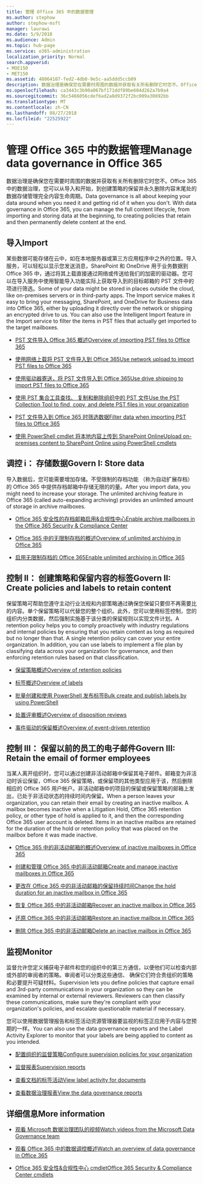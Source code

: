 ```yaml
---
title: 管理 Office 365 中的数据管理
ms.author: stephow
author: stephow-msft
manager: laurawi
ms.date: 5/9/2018
ms.audience: Admin
ms.topic: hub-page
ms.service: o365-administration
localization_priority: Normal
search.appverid:
- MOE150
- MET150
ms.assetid: 48064107-fed2-4db0-9e5c-aa5ddd5ccb09
description: 数据治理是确保您在需要时周围的数据并获取有关所有删除它时您不。Office 365 中的数据治理，您可以从导入和开始，到创建策略的保留并永久删除内容末尾处的数据存储管理完全内容生命周期。
ms.openlocfilehash: ca3443c3b90a067bf171ddf89be604d262a7b9a4
ms.sourcegitcommit: 36c5466056cdef6ad2a8d9372f2bc009a30892bb
ms.translationtype: MT
ms.contentlocale: zh-CN
ms.lasthandoff: 08/27/2018
ms.locfileid: "22525922"
---
```

# <a name="manage-data-governance-in-office-365"></a><span data-ttu-id="0f1be-104">管理 Office 365 中的数据管理</span><span class="sxs-lookup"><span data-stu-id="0f1be-104">Manage data governance in Office 365</span></span>

<span data-ttu-id="0f1be-p102">数据治理是确保您在需要时周围的数据并获取有关所有删除它时您不。Office 365 中的数据治理，您可以从导入和开始，到创建策略的保留并永久删除内容末尾处的数据存储管理完全内容生命周期。</span><span class="sxs-lookup"><span data-stu-id="0f1be-p102">Data governance is all about keeping your data around when you need it and getting rid of it when you don't. With data governance in Office 365, you can manage the full content lifecycle, from importing and storing data at the beginning, to creating policies that retain and then permanently delete content at the end.</span></span>
  
## <a name="import"></a><span data-ttu-id="0f1be-107">导入</span><span class="sxs-lookup"><span data-stu-id="0f1be-107">Import</span></span>

<span data-ttu-id="0f1be-p103">某些数据可能存储在云中，如在本地服务器或第三方应用程序中之外的位置。导入服务，可以轻松以显示您发送消息，SharePoint 和 OneDrive 用于业务数据到 Office 365 中，通过将其上载直接通过网络或传送给我们的加密的驱动器。您可以在导入服务中使用智能导入功能实际上获取导入到的目标邮箱的 PST 文件中的项进行筛选。</span><span class="sxs-lookup"><span data-stu-id="0f1be-p103">Some of your data might be stored in places outside the cloud, like on-premises servers or in third-party apps. The Import service makes it easy to bring your messaging, SharePoint, and OneDrive for Business data into Office 365, either by uploading it directly over the network or shipping an encrypted drive to us. You can also use the Intelligent Import feature in the Import service to filter the items in PST files that actually get imported to the target mailboxes.</span></span> 
  
- [<span data-ttu-id="0f1be-111">PST 文件导入 Office 365 概述</span><span class="sxs-lookup"><span data-stu-id="0f1be-111">Overview of importing PST files to Office 365</span></span>](https://support.office.com/article/ba688e0a-0fcb-4bd7-8e57-2b669564ea84)
    
- [<span data-ttu-id="0f1be-112">使用网络上载将 PST 文件导入到 Office 365</span><span class="sxs-lookup"><span data-stu-id="0f1be-112">Use network upload to import PST files to Office 365</span></span>](use-network-upload-to-import-pst-files.md)
    
- [<span data-ttu-id="0f1be-113">使用驱动器寄送，将 PST 文件导入到 Office 365</span><span class="sxs-lookup"><span data-stu-id="0f1be-113">Use drive shipping to import PST files to Office 365</span></span>](use-drive-shipping-to-import-pst-files-to-office-365.md)
    
- [<span data-ttu-id="0f1be-114">使用 PST 集合工具查找、 复制和删除组织中的 PST 文件</span><span class="sxs-lookup"><span data-stu-id="0f1be-114">Use the PST Collection Tool to find, copy, and delete PST files in your organization</span></span>](find-copy-and-delete-pst-files-in-your-organization.md)
    
- [<span data-ttu-id="0f1be-115">PST 文件导入到 Office 365 时筛选数据</span><span class="sxs-lookup"><span data-stu-id="0f1be-115">Filter data when importing PST files to Office 365</span></span>](filter-data-when-importing-pst-files.md)
    
- [<span data-ttu-id="0f1be-116">使用 PowerShell cmdlet 将本地内容上传到 SharePoint Online</span><span class="sxs-lookup"><span data-stu-id="0f1be-116">Upload on-premises content to SharePoint Online using PowerShell cmdlets</span></span>](https://support.office.com/article/555049c6-15ef-45a6-9a1f-a1ef673b867c)
    
## <a name="govern-i-store-data"></a><span data-ttu-id="0f1be-117">调控 i： 存储数据</span><span class="sxs-lookup"><span data-stu-id="0f1be-117">Govern I: Store data</span></span>

<span data-ttu-id="0f1be-p104">导入数据后，您可能需要增加存储。不受限制的存档功能 （称为自动扩展存档） 的 Office 365 中提供存档邮箱中存储无限的的量。</span><span class="sxs-lookup"><span data-stu-id="0f1be-p104">After you import data, you might need to increase your storage. The unlimited archiving feature in Office 365 (called auto-expanding archiving) provides an unlimited amount of storage in archive mailboxes.</span></span>
  
- [<span data-ttu-id="0f1be-120">Office 365 安全性的存档邮箱启用&amp;合规性中心</span><span class="sxs-lookup"><span data-stu-id="0f1be-120">Enable archive mailboxes in the Office 365 Security &amp; Compliance Center</span></span>](enable-archive-mailboxes.md)

- [<span data-ttu-id="0f1be-121">Office 365 中的无限制存档的概述</span><span class="sxs-lookup"><span data-stu-id="0f1be-121">Overview of unlimited archiving in Office 365</span></span>](unlimited-archiving.md)
    
- [<span data-ttu-id="0f1be-122">启用无限制存档的 Office 365</span><span class="sxs-lookup"><span data-stu-id="0f1be-122">Enable unlimited archiving in Office 365</span></span>](enable-unlimited-archiving.md)
    

    
## <a name="govern-ii-create-policies-and-labels-to-retain-content"></a><span data-ttu-id="0f1be-123">控制 II： 创建策略和保留内容的标签</span><span class="sxs-lookup"><span data-stu-id="0f1be-123">Govern II: Create policies and labels to retain content</span></span>

<span data-ttu-id="0f1be-p105">保留策略可帮助您遵守主动行业法规和内部策略通过确保您保留只要但不再需要比的内容。单个保留策略可以代替您的整个组织。此外，您可以使用标签控制，您的组织内分类数据，然后强制实施基于该分类的保留规则以实现文件计划。</span><span class="sxs-lookup"><span data-stu-id="0f1be-p105">A retention policy helps you to comply proactively with industry regulations and internal policies by ensuring that you retain content as long as required but no longer than that. A single retention policy can cover your entire organization. In addition, you can use labels to implement a file plan by classifying data across your organization for governance, and then enforcing retention rules based on that classification.</span></span>
  
- [<span data-ttu-id="0f1be-127">保留策略概述</span><span class="sxs-lookup"><span data-stu-id="0f1be-127">Overview of retention policies</span></span>](retention-policies.md)
    
- [<span data-ttu-id="0f1be-128">标签概述</span><span class="sxs-lookup"><span data-stu-id="0f1be-128">Overview of labels</span></span>](labels.md)
    
- [<span data-ttu-id="0f1be-129">批量创建和使用 PowerShell 发布标签</span><span class="sxs-lookup"><span data-stu-id="0f1be-129">Bulk create and publish labels by using PowerShell</span></span>](https://support.office.com/article/8986701b-ffa1-46ec-8fd0-8f7e81d5b25f.aspx)
    
- [<span data-ttu-id="0f1be-130">处置评审概述</span><span class="sxs-lookup"><span data-stu-id="0f1be-130">Overview of disposition reviews</span></span>](disposition-reviews.md)
    
- [<span data-ttu-id="0f1be-131">事件驱动的保留概述</span><span class="sxs-lookup"><span data-stu-id="0f1be-131">Overview of event-driven retention</span></span>](event-driven-retention.md)
    
## <a name="govern-iii-retain-the-email-of-former-employees"></a><span data-ttu-id="0f1be-132">控制 III： 保留以前的员工的电子邮件</span><span class="sxs-lookup"><span data-stu-id="0f1be-132">Govern III: Retain the email of former employees</span></span>

<span data-ttu-id="0f1be-p106">当某人离开组织时，您可以通过创建非活动邮箱中保留其电子邮件。邮箱变为非活动时诉讼保留，Office 365 保留策略，或保留项的其他类型应用于该，然后删除相应的 Office 365 用户帐户。非活动邮箱中的项目的保留或保留策略的邮箱上发出，已处于非活动状态的持续时间内保留。</span><span class="sxs-lookup"><span data-stu-id="0f1be-p106">When a person leaves your organization, you can retain their email by creating an inactive mailbox. A mailbox becomes inactive when a Litigation Hold, Office 365 retention policy, or other type of hold is applied to it, and then the corresponding Office 365 user account is deleted. Items in an inactive mailbox are retained for the duration of the hold or retention policy that was placed on the mailbox before it was made inactive.</span></span>
  
- [<span data-ttu-id="0f1be-136">Office 365 中的非活动邮箱的概述</span><span class="sxs-lookup"><span data-stu-id="0f1be-136">Overview of inactive mailboxes in Office 365</span></span>](inactive-mailboxes-in-office-365.md)
    
- [<span data-ttu-id="0f1be-137">创建和管理 Office 365 中的非活动邮箱</span><span class="sxs-lookup"><span data-stu-id="0f1be-137">Create and manage inactive mailboxes in Office 365</span></span>](create-and-manage-inactive-mailboxes.md)

- [<span data-ttu-id="0f1be-138">更改在 Office 365 中的非活动邮箱的保留持续时间</span><span class="sxs-lookup"><span data-stu-id="0f1be-138">Change the hold duration for an inactive mailbox in Office 365</span></span>](change-the-hold-duration-for-an-inactive-mailbox.md)
  
- [<span data-ttu-id="0f1be-139">恢复 Office 365 中的非活动邮箱</span><span class="sxs-lookup"><span data-stu-id="0f1be-139">Recover an inactive mailbox in Office 365</span></span>](recover-an-inactive-mailbox.md)
 
- [<span data-ttu-id="0f1be-140">还原 Office 365 中的非活动邮箱</span><span class="sxs-lookup"><span data-stu-id="0f1be-140">Restore an inactive mailbox in Office 365</span></span>](restore-an-inactive-mailbox.md)

- [<span data-ttu-id="0f1be-141">删除 Office 365 中的非活动邮箱</span><span class="sxs-lookup"><span data-stu-id="0f1be-141">Delete an inactive mailbox in Office 365</span></span>](delete-an-inactive-mailbox.md)

## <a name="monitor"></a><span data-ttu-id="0f1be-142">监视</span><span class="sxs-lookup"><span data-stu-id="0f1be-142">Monitor</span></span>

<span data-ttu-id="0f1be-p107">监督允许您定义捕获电子邮件和您的组织中的第三方通信，以便他们可以检查内部或外部的审阅者的策略。审阅者可以分类这些通信、 确保它们符合贵组织的策略和必要提升可疑材料。</span><span class="sxs-lookup"><span data-stu-id="0f1be-p107">Supervision lets you define policies that capture email and 3rd-party communications in your organization so they can be examined by internal or external reviewers. Reviewers can then classify these communications, make sure they're compliant with your organization's policies, and escalate questionable material if necessary.</span></span>
  
<span data-ttu-id="0f1be-145">您可以使用数据管理报告和标签活动资源管理器要监视的标签正应用于内容与您预期的一样。</span><span class="sxs-lookup"><span data-stu-id="0f1be-145">You can also use the data governance reports and the Label Activity Explorer to monitor that your labels are being applied to content as you intended.</span></span>
  
- [<span data-ttu-id="0f1be-146">配置组织的监督策略</span><span class="sxs-lookup"><span data-stu-id="0f1be-146">Configure supervision policies for your organization</span></span>](configure-supervision-policies.md)
    
- [<span data-ttu-id="0f1be-147">监督报表</span><span class="sxs-lookup"><span data-stu-id="0f1be-147">Supervision reports</span></span>](supervision-reports.md)
    
- [<span data-ttu-id="0f1be-148">查看文档的标签活动</span><span class="sxs-lookup"><span data-stu-id="0f1be-148">View label activity for documents</span></span>](view-label-activity-for-documents.md)
    
- [<span data-ttu-id="0f1be-149">查看数据治理报表</span><span class="sxs-lookup"><span data-stu-id="0f1be-149">View the data governance reports</span></span>](view-the-data-governance-reports.md)
    
## <a name="more-information"></a><span data-ttu-id="0f1be-150">详细信息</span><span class="sxs-lookup"><span data-stu-id="0f1be-150">More information</span></span>

- [<span data-ttu-id="0f1be-151">观看 Microsoft 数据治理团队的视频</span><span class="sxs-lookup"><span data-stu-id="0f1be-151">Watch videos from the Microsoft Data Governance team</span></span>](https://go.microsoft.com/fwlink/?linkid=867039)
    
- [<span data-ttu-id="0f1be-152">观看 Office 365 中的数据调控概述</span><span class="sxs-lookup"><span data-stu-id="0f1be-152">Watch an overview of data governance in Office 365</span></span>](https://go.microsoft.com/fwlink/?linkid=852644)
    
- [<span data-ttu-id="0f1be-153">Office 365 安全性&amp;合规性中心 cmdlet</span><span class="sxs-lookup"><span data-stu-id="0f1be-153">Office 365 Security &amp; Compliance Center cmdlets</span></span>](https://go.microsoft.com/fwlink/?linkid=852310)
    

